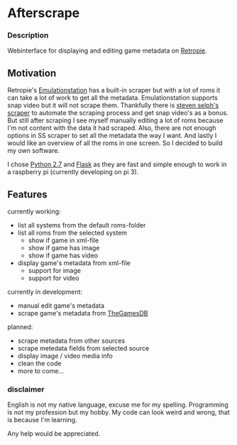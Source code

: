 # Afterscrape #

### Description ###
Webinterface for displaying and editing game metadata on [Retropie](https://retropie.org.uk/).

## Motivation ##
Retropie's [Emulationstation](http://www.emulationstation.org/) has a built-in scraper but with a lot of roms it can take a lot of work to get all the metadata. Emulationstation supports snap video but it will not scrape them. Thankfully there is [steven selph's scraper](https://github.com/sselph/scraper/wiki) to automate the scraping process and get snap video's as a bonus. But still after scraping I see myself manually editing a lot of roms because I'm not content with the data it had scraped. Also, there are not enough options in SS scraper to set all the metadata the way I want. And lastly I would like an overview of all the roms in one screen. So I decided to build my own software.

I chose [Python 2.7](https://www.python.org/download/releases/2.7/) and [Flask](http://flask.pocoo.org/) as they are fast and simple enough to work in a raspberry pi (currently developing on pi 3).

## Features ##
currently working:
* list all systems from the default roms-folder
* list all roms from the selected system
  * show if game in xml-file
  * show if game has image
  * show if game has video
* display game's metadata from xml-file
  * support for image
  * support for video

currently in development:
* manual edit game's metadata
* scrape game's metadata from [TheGamesDB](http://thegamesdb.net/)

planned:
* scrape metadata from other sources
* scrape metedata fields from selected source
* display image / video media info
* clean the code
* more to come...

### disclaimer ###
English is not my native language, excuse me for my spelling. Programming is not my profession but my hobby. My code can look weird and wrong, that is because I'm learning.

Any help would be appreciated.
